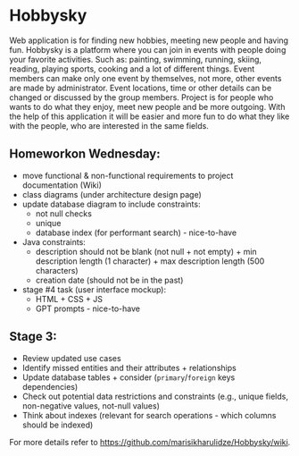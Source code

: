 # Hobbysky
Web application is for finding new hobbies, meeting new people and having fun. Hobbysky is a platform where you can join in events with people doing your favorite activities. Such as: painting, swimming, running, skiing, reading, playing sports, cooking and a lot of different things. Event members can make only one event by themselves, not more, other events are made by administrator. Event locations, time or other details can be changed or discussed by the group members. 
Project is for people who wants to do what they enjoy, meet new people and be more outgoing.
With the help of this application it will be easier and more fun to do what they like with the people, who are interested in the same fields. 

## Homeworkon Wednesday:
- move functional & non-functional requirements to project documentation (Wiki)
- class diagrams (under architecture design page)
- update database diagram to include constraints:
  - not null checks
  - unique
  - database index (for performant search) - nice-to-have
- Java constraints:
  - description should not be blank (not null + not empty) + min description length (1 character) + max description length (500 characters)
  - creation date (should not be in the past)
- stage #4 task (user interface mockup):
  - HTML + CSS + JS
  - GPT prompts - nice-to-have

## Stage 3:
- Review updated use cases
- Identify missed entities and their attributes + relationships
- Update database tables + consider (`primary`/`foreign` keys dependencies)
- Check out potential data restrictions and constraints (e.g., unique fields, non-negative values, not-null values)
- Think about indexes (relevant for search operations - which columns should be indexed)


For more details refer to https://github.com/marisikharulidze/Hobbysky/wiki.
